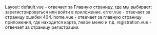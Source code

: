 Layout: 
  default.vue - отвечает за Главную страницу, где мы выбирает: зарегистрироваться или войти в приложение.
  error.vue - отвечает за страницу ошибки 404.
  home.vue - отвечает за главную страницу приложения, где находится карта, левое меню и т.д.
  registration.vue - отвечает за страницу регистрации.
